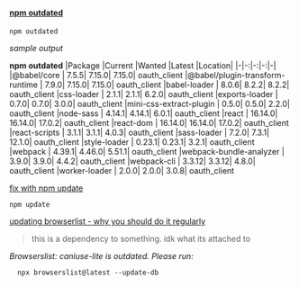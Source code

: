 #### [npm outdated](https://docs.npmjs.com/cli/v6/commands/npm-outdated)   
```
npm outdated
```

_sample output_

**npm outdated**
|Package                          |Current   |Wanted  |Latest  |Location|
|-|-:|-:|-:|-|
|@babel/core                      |   7.5.5|   7.15.0|  7.15.0|  oauth_client
|@babel/plugin-transform-runtime  |   7.9.0|   7.15.0|  7.15.0|  oauth_client
|babel-loader                     |   8.0.6|    8.2.2|   8.2.2|  oauth_client
|css-loader                       |   2.1.1|    2.1.1|   6.2.0|  oauth_client
|exports-loader                   |   0.7.0|    0.7.0|   3.0.0|  oauth_client
|mini-css-extract-plugin          |   0.5.0|    0.5.0|   2.2.0|  oauth_client
|node-sass                        |  4.14.1|   4.14.1|   6.0.1|  oauth_client
|react                            | 16.14.0|  16.14.0|  17.0.2|  oauth_client
|react-dom                        | 16.14.0|  16.14.0|  17.0.2|  oauth_client
|react-scripts                    |   3.1.1|    3.1.1|   4.0.3|  oauth_client
|sass-loader                      |   7.2.0|    7.3.1|  12.1.0|  oauth_client
|style-loader                     |  0.23.1|   0.23.1|   3.2.1|  oauth_client
|webpack                          |  4.39.1|   4.46.0|  5.51.1|  oauth_client
|webpack-bundle-analyzer          |   3.9.0|    3.9.0|   4.4.2|  oauth_client
|webpack-cli                      |  3.3.12|   3.3.12|   4.8.0|  oauth_client
|worker-loader                    |   2.0.0|    2.0.0|   3.0.8|  oauth_client

[fix with npm update](https://docs.npmjs.com/cli/v6/commands/npm-update)   
```
npm update
```

[updating browserlist - why you should do it regularly](https://github.com/browserslist/browserslist#browsers-data-updating)   
> this is a dependency to something. idk what its attached to

*Browserslist: caniuse-lite is outdated. Please run:*

```
  npx browserslist@latest --update-db
```